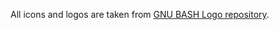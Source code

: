 All icons and logos are taken from [GNU BASH Logo repository](https://github.com/odb/official-bash-logo).

